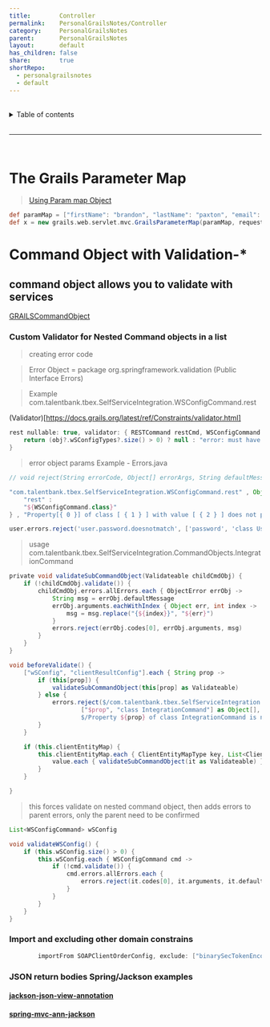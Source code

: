 ```yaml
---
title:        Controller
permalink:    PersonalGrailsNotes/Controller
category:     PersonalGrailsNotes
parent:       PersonalGrailsNotes
layout:       default
has_children: false
share:        true
shortRepo:
  - personalgrailsnotes
  - default
---
```


<br/>

<details markdown="block">    
<summary>    
Table of contents    
</summary>    
{: .text-delta }    
1. TOC    
{:toc}    
</details>

<br/>

---

<br/>

# The Grails Parameter Map

> [Using Param map Object](https://gist.github.com/14paxton/42e595a1bf50e44031b6be6c034003d9)

```groovy
def paramMap = ["firstName": "brandon", "lastName": "paxton", "email": "bpaxton@talentplus.com", "assessmentType": "AO6"]
def x = new grails.web.servlet.mvc.GrailsParameterMap(paramMap, request)
```

# Command Object with Validation-\*

## command object allows you to validate with services

<a href="https://gist.github.com/14paxton/282d48ed20642c697315e15dffb7df2d"> GRAILSCommandObject </a>

### Custom Validator for Nested Command objects in a list

> creating error code

> Error Object = package org.springframework.validation (Public Interface Errors)

> Example com.talentbank.tbex.SelfServiceIntegration.WSConfigCommand.rest

(Validator)[https://docs.grails.org/latest/ref/Constraints/validator.html]

```groovy
rest nullable: true, validator: { RESTCommand restCmd, WSConfigCommand obj ->
    return (obj?.wSConfigTypes?.size() > 0) ? null : "error: must have config rest, ftp, or soap"
}
```

> error object params Example - Errors.java

```groovy
// void reject(String errorCode, Object[] errorArgs, String defaultMessage);

"com.talentbank.tbex.SelfServiceIntegration.WSConfigCommand.rest" , Object {
    "rest" :
    "${WSConfigCommand.class}"
} , "Property[{ 0 }] of class [ { 1 } ] with value [ { 2 } ] does not pass custom validation"
```

```groovy
user.errors.reject('user.password.doesnotmatch', ['password', 'class User'] as Object[], '[Property [{0}] of class [{1}] does not match confirmation]')
```

> usage com.talentbank.tbex.SelfServiceIntegration.CommandObjects.IntegrationCommand

```groovy
private void validateSubCommandObject(Validateable childCmdObj) {
    if (!childCmdObj.validate()) {
        childCmdObj.errors.allErrors.each { ObjectError errObj ->
            String msg = errObj.defaultMessage
            errObj.arguments.eachWithIndex { Object err, int index ->
                msg = msg.replace("{${index}}", "${err}")
            }
            errors.reject(errObj.codes[0], errObj.arguments, msg)
        }
    }
}

void beforeValidate() {
    ["wSConfig", "clientResultConfig"].each { String prop ->
        if (this[prop]) {
            validateSubCommandObject(this[prop] as Validateable)
        } else {
            errors.reject($/com.talentbank.tbex.SelfServiceIntegration.validator.null.${prop}/$,
                    ["$prop", "class IntegrationCommand"] as Object[],
                    $/Property ${prop} of class IntegrationCommand is null/$)
        }
    }

    if (this.clientEntityMap) {
        this.clientEntityMap.each { ClientEntityMapType key, List<ClientEntityDetailsCommand> value ->
            value.each { validateSubCommandObject(it as Validateable) }
        }
    }

}
```

> this forces validate on nested command object, then adds errors to parent errors, only the parent need to be confirmed

```groovy
List<WSConfigCommand> wSConfig

void validateWSConfig() {
    if (this.wSConfig.size() > 0) {
        this.wSConfig.each { WSConfigCommand cmd ->
            if (!cmd.validate()) {
                cmd.errors.allErrors.each {
                    errors.reject(it.codes[0], it.arguments, it.defaultMessage)
                }
            }
        }
    }
}
```

### Import and excluding other domain constrains

```groovy
        importFrom SOAPClientOrderConfig, exclude: ["binarySecTokenEncodingType", "binarySecTokenValueType", "countryCodeFormat"]
```

### JSON return bodies Spring/Jackson examples

#### [jackson-json-view-annotation](https://www.baeldung.com/jackson-json-view-annotation)

#### [spring-mvc-ann-jackson](https://docs.spring.io/spring-framework/docs/current/reference/html/web.html#mvc-ann-jackson)